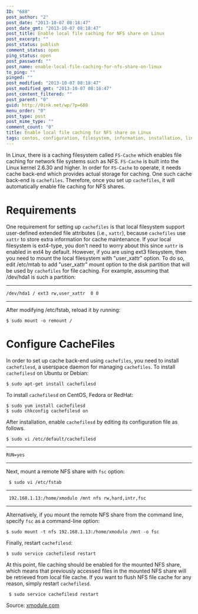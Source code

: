 ```yaml
---
ID: "688"
post_author: "2"
post_date: "2013-10-07 08:18:47"
post_date_gmt: "2013-10-07 08:18:47"
post_title: Enable local file caching for NFS share on Linux
post_excerpt: ""
post_status: publish
comment_status: open
ping_status: open
post_password: ""
post_name: enable-local-file-caching-for-nfs-share-on-linux
to_ping: ""
pinged: ""
post_modified: "2013-10-07 08:18:47"
post_modified_gmt: "2013-10-07 08:18:47"
post_content_filtered: ""
post_parent: "0"
guid: http://0ink.net/wp/?p=688
menu_order: "0"
post_type: post
post_mime_type: ""
comment_count: "0"
title: Enable local file caching for NFS share on Linux
tags: centos, configuration, filesystem, information, installation, linux, network, partition, remote, service, storage, sudo, ubuntu
---
```


In Linux, there is a caching filesystem called `FS-Cache` which enables
file caching for network file systems such as NFS. `FS-Cache` is built
into the Linux kernel 2.6.30 and higher. In order for `FS-Cache` to
operate, it needs cache back-end which provides actual storage for
caching. One such cache back-end is `cachefiles`. Therefore, once you
set up `cachefiles`, it will automatically enable file caching for NFS shares.

# Requirements

One requirement for setting up `cachefiles` is that local filesystem support user-defined extended file attributes (i.e., `xattr`), because `cachefiles` use `xattr` to store extra information for cache maintenance. If your local filesystem is ext4-type, you don't need to worry about this since `xattr` is enabled in ext4 by default. However, if you are using ext3 filesystem, then you need to mount the local filesystem with "user\_xattr" option. To do so, edit /etc/mtab to add "user\_xattr" mount option to the disk partition that will be used by `cachefiles` for file caching. For example, assuming that /dev/hda1 is such a partition:

* * *

```
/dev/hda1 / ext3 rw,user_xattr  0 0

```

* * *

After modifying /etc/fstab, reload it by running:

```
$ sudo mount -o remount / 

```

# Configure CacheFiles

In order to set up cache back-end using `cachefiles`, you need to install `cachefilesd`, a userspace daemon for managing `cachefiles`. To install `cachefilesd` on Ubuntu or Debian:

```
$ sudo apt-get install cachefilesd

```

To install `cachefilesd` on CentOS, Fedora or RedHat:

```
$ sudo yum install cachefilesd
$ sudo chkconfig cachefilesd on

```

After installation, enable `cachefilesd` by editing its configuration file as follows.

```
$ sudo vi /etc/default/cachefilesd

```

* * *

```
RUN=yes

```

* * *

Next, mount a remote NFS share with `fsc` option:

```
 $ sudo vi /etc/fstab

```

* * *

```
 192.168.1.13:/home/xmodulo /mnt nfs rw,hard,intr,fsc

```

* * *

Alternatively, if you mount the remote NFS share from the command line, specify `fsc` as a command-line option:

```
$ sudo mount -t nfs 192.168.1.13:/home/xmodulo /mnt -o fsc

```

Finally, restart `cachefilesd`:

```
$ sudo service cachefilesd restart

```

At this point, file caching should be enabled for the mounted NFS share, which means that previously accessed files in the mounted NFS share will be retrieved from local file cache. If you want to flush NFS file cache for any reason, simply restart `cachefilesd`.

```
 $ sudo service cachefilesd restart 

```

Source: [xmodule.com](http://xmodulo.com/2013/06/how-to-enable-local-file-caching-for-nfs-share-on-linux.html)

